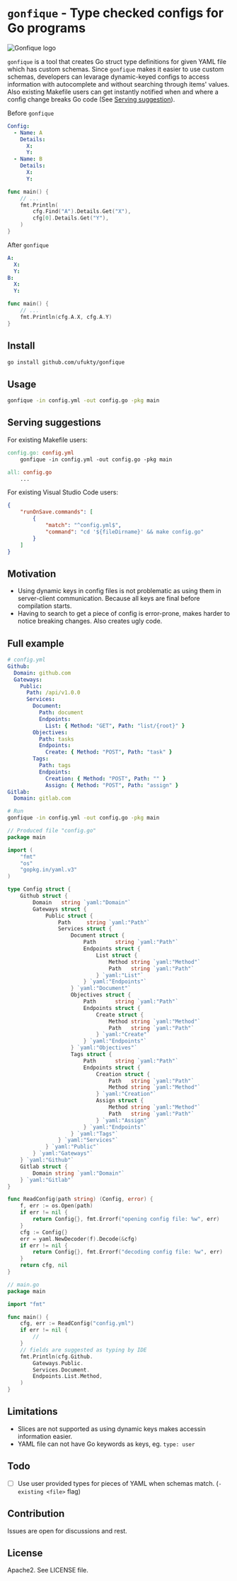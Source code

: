 # `gonfique` - Type checked configs for Go programs

![Gonfique logo](assets/Gonfique@400w.png)

`gonfique` is a tool that creates Go struct type definitions for given YAML file which has custom schemas. Since `gonfique` makes it easier to use custom schemas, developers can levarage dynamic-keyed configs to access information with autocomplete and without searching through items' values. Also existing Makefile users can get instantly notified when and where a config change breaks Go code (See [Serving suggestion](#serving-suggestions)).

Before `gonfique`

```yaml
Config:
  - Name: A
    Details:
      X:
      Y:
  - Name: B
    Details:
      X:
      Y:
```

```go
func main() {
    // ...
    fmt.Println(
        cfg.Find("A").Details.Get("X"),
        cfg[0].Details.Get("Y"),
    )
}
```

After `gonfique`

```yaml
A:
  X:
  Y:
B:
  X:
  Y:
```

```go
func main() {
    // ...
    fmt.Println(cfg.A.X, cfg.A.Y)
}
```

## Install

```sh
go install github.com/ufukty/gonfique
```

## Usage

```sh
gonfique -in config.yml -out config.go -pkg main
```

## Serving suggestions

For existing Makefile users:

```Makefile
config.go: config.yml
    gonfique -in config.yml -out config.go -pkg main

all: config.go
    ...
```

For existing Visual Studio Code users:

```json
{
    "runOnSave.commands": [
        {
            "match": "^config.yml$",
            "command": "cd '${fileDirname}' && make config.go"
        }
    ]
}
```

## Motivation

-   Using dynamic keys in config files is not problematic as using them in server-client communication. Because all keys are final before compilation starts.
-   Having to search to get a piece of config is error-prone, makes harder to notice breaking changes. Also creates ugly code.

## Full example

```yml
# config.yml
Github:
  Domain: github.com
  Gateways:
    Public:
      Path: /api/v1.0.0
      Services:
        Document:
          Path: document
          Endpoints:
            List: { Method: "GET", Path: "list/{root}" }
        Objectives:
          Path: tasks
          Endpoints:
            Create: { Method: "POST", Path: "task" }
        Tags:
          Path: tags
          Endpoints:
            Creation: { Method: "POST", Path: "" }
            Assign: { Method: "POST", Path: "assign" }
Gitlab:
  Domain: gitlab.com
```

```sh
# Run
gonfique -in config.yml -out config.go -pkg main
```

```go
// Produced file "config.go"
package main

import (
	"fmt"
	"os"
	"gopkg.in/yaml.v3"
)

type Config struct {
	Github struct {
		Domain   string `yaml:"Domain"`
		Gateways struct {
			Public struct {
				Path     string `yaml:"Path"`
				Services struct {
					Document struct {
						Path      string `yaml:"Path"`
						Endpoints struct {
							List struct {
								Method string `yaml:"Method"`
								Path   string `yaml:"Path"`
							} `yaml:"List"`
						} `yaml:"Endpoints"`
					} `yaml:"Document"`
					Objectives struct {
						Path      string `yaml:"Path"`
						Endpoints struct {
							Create struct {
								Method string `yaml:"Method"`
								Path   string `yaml:"Path"`
							} `yaml:"Create"`
						} `yaml:"Endpoints"`
					} `yaml:"Objectives"`
					Tags struct {
						Path      string `yaml:"Path"`
						Endpoints struct {
							Creation struct {
								Path   string `yaml:"Path"`
								Method string `yaml:"Method"`
							} `yaml:"Creation"`
							Assign struct {
								Method string `yaml:"Method"`
								Path   string `yaml:"Path"`
							} `yaml:"Assign"`
						} `yaml:"Endpoints"`
					} `yaml:"Tags"`
				} `yaml:"Services"`
			} `yaml:"Public"`
		} `yaml:"Gateways"`
	} `yaml:"Github"`
	Gitlab struct {
		Domain string `yaml:"Domain"`
	} `yaml:"Gitlab"`
}

func ReadConfig(path string) (Config, error) {
	f, err := os.Open(path)
	if err != nil {
		return Config{}, fmt.Errorf("opening config file: %w", err)
	}
	cfg := Config{}
	err = yaml.NewDecoder(f).Decode(&cfg)
	if err != nil {
		return Config{}, fmt.Errorf("decoding config file: %w", err)
	}
	return cfg, nil
}
```

```go
// main.go
package main

import "fmt"

func main() {
    cfg, err := ReadConfig("config.yml")
    if err != nil {
        //
    }
    // fields are suggested as typing by IDE
    fmt.Println(cfg.Github.
        Gateways.Public.
        Services.Document.
        Endpoints.List.Method,
    )
}
```

## Limitations

-   Slices are not supported as using dynamic keys makes accessin information easier.
-   YAML file can not have Go keywords as keys, eg. `type: user`

## Todo

-   [ ] Use user provided types for pieces of YAML when schemas match. (`-existing <file>` flag)

## Contribution

Issues are open for discussions and rest.

## License

Apache2. See LICENSE file.
